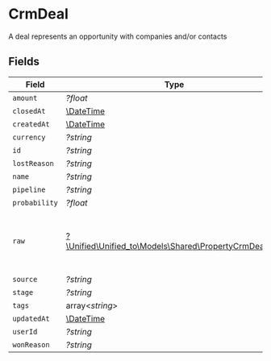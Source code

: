 # CrmDeal

A deal represents an opportunity with companies and/or contacts


## Fields

| Field                                                                                              | Type                                                                                               | Required                                                                                           | Description                                                                                        |
| -------------------------------------------------------------------------------------------------- | -------------------------------------------------------------------------------------------------- | -------------------------------------------------------------------------------------------------- | -------------------------------------------------------------------------------------------------- |
| `amount`                                                                                           | *?float*                                                                                           | :heavy_minus_sign:                                                                                 | N/A                                                                                                |
| `closedAt`                                                                                         | [\DateTime](https://www.php.net/manual/en/class.datetime.php)                                      | :heavy_minus_sign:                                                                                 | N/A                                                                                                |
| `createdAt`                                                                                        | [\DateTime](https://www.php.net/manual/en/class.datetime.php)                                      | :heavy_minus_sign:                                                                                 | N/A                                                                                                |
| `currency`                                                                                         | *?string*                                                                                          | :heavy_minus_sign:                                                                                 | N/A                                                                                                |
| `id`                                                                                               | *?string*                                                                                          | :heavy_minus_sign:                                                                                 | N/A                                                                                                |
| `lostReason`                                                                                       | *?string*                                                                                          | :heavy_minus_sign:                                                                                 | N/A                                                                                                |
| `name`                                                                                             | *?string*                                                                                          | :heavy_minus_sign:                                                                                 | N/A                                                                                                |
| `pipeline`                                                                                         | *?string*                                                                                          | :heavy_minus_sign:                                                                                 | N/A                                                                                                |
| `probability`                                                                                      | *?float*                                                                                           | :heavy_minus_sign:                                                                                 | N/A                                                                                                |
| `raw`                                                                                              | [?\Unified\Unified_to\Models\Shared\PropertyCrmDealRaw](../../Models/Shared/PropertyCrmDealRaw.md) | :heavy_minus_sign:                                                                                 | The raw data returned by the integration for this deal                                             |
| `source`                                                                                           | *?string*                                                                                          | :heavy_minus_sign:                                                                                 | N/A                                                                                                |
| `stage`                                                                                            | *?string*                                                                                          | :heavy_minus_sign:                                                                                 | N/A                                                                                                |
| `tags`                                                                                             | array<*string*>                                                                                    | :heavy_minus_sign:                                                                                 | N/A                                                                                                |
| `updatedAt`                                                                                        | [\DateTime](https://www.php.net/manual/en/class.datetime.php)                                      | :heavy_minus_sign:                                                                                 | N/A                                                                                                |
| `userId`                                                                                           | *?string*                                                                                          | :heavy_minus_sign:                                                                                 | N/A                                                                                                |
| `wonReason`                                                                                        | *?string*                                                                                          | :heavy_minus_sign:                                                                                 | N/A                                                                                                |